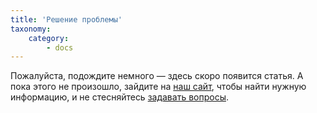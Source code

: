 ```yaml
---
title: 'Решение проблемы'
taxonomy:
    category:
        - docs
---
```


Пожалуйста, подождите немного — здесь скоро появится статья. А пока этого не произошло, зайдите на [наш сайт](https://adguard-vpn.com/ru/welcome.html), чтобы найти нужную информацию, и не стесняйтесь [задавать вопросы](https://adguard.com/ru/support.html). 